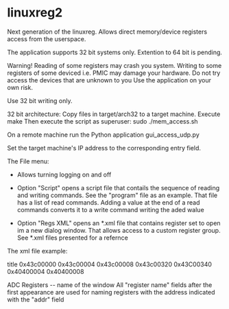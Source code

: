 # linuxreg2
Next generation of the linuxreg. Allows direct memory/device registers access from the userspace.

The application supports 32 bit systems only. Extention to 64 bit is pending.

Warning! Reading of some registers may crash you system.
Writing to some registers of some deviced i.e. PMIC may damage your hardware.
Do not try access the devices that are unknown to you
Use the application on your own risk.

Use 32 bit writing only.

32 bit architecture:
Copy files in target/arch32 to a target machine.
Execute  make
Then execute the script as superuser:
sudo ./mem_access.sh

On a remote machine run the Python application gui_access_udp.py

Set the target machine's IP address to the corresponding entry field.

The File menu:
* Allows turning logging on and off

* Option "Script" opens a script file that contails the sequence of reading and writing commands.
  See the "program" file as an example. That file has a list of read commands. 
  Adding a value at the end of a read commands converts it to a write command writing the aded walue

* Option "Regs XML" opens an *.xml file that contains register set to open im a new dialog window.
  That allows access to a custom register group.
  See *.xml files presented for a refernce

The xml file example:


<?xml version="1.0"?>
<data>
        <register name="ADC Registers">
            <addr>title</addr>
        </register>
        <register name="ADC Status">
            <addr>0x43c00000</addr>
        </register>
        <register name="ADC IE">
            <addr>0x43c00004</addr>
        </register>
        <register name="ADC IS">
            <addr>0x43c00008</addr>
        </register>
        <register name="ADC IS1">
            <addr>0x43c00320</addr>
        </register>
        <register name="DMA Status">
            <addr>0x43C00340</addr>
        </register>
        <register name="DMA Register">
            <addr>0x40400004</addr>
        </register>
        <register name="DMA Register">
            <addr>0x40400008</addr>
        </register>
</data>

ADC Registers -- name of the window
All "register name" fields after the first appearance are used for naming registers with the address indicated with the "addr" field
